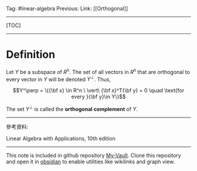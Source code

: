 Tag: #linear-algebra 
Previous: 
Link: [[Orthogonal]]

---

[TOC]

---

# Definition

Let $Y$ be a subspace of $R^n$. The set of all vectors in $R^n$ that are orthogonal to every vector in $Y$ will be denoted $Y^\perp$. Thus,

$$Y^\perp = \{{\bf x} \in R^n \ \vert\  {\bf x}^T{\bf y} = 0 \quad \text{for every }{\bf y}\in Y\}$$

The set $Y^\perp$ is called the **orthogonal complement** of $Y$.

---

參考資料:

Linear Algebra with Applications, 10th edition

---

This note is included in github repository [My-Vault](https://github.com/LittleD3092/My-Vault.git). Clone this repository and open it in [obsidian](https://obsidian.md/) to enable utilities like wikilinks and graph view.